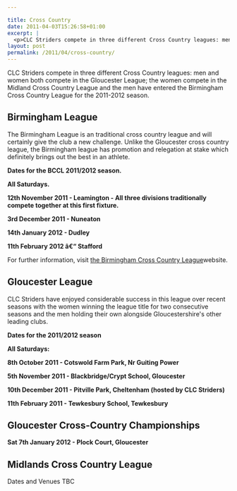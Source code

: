 ```yaml
---

title: Cross Country
date: 2011-04-03T15:26:58+01:00
excerpt: |
  <p>CLC Striders compete in three different Cross Country leagues: men and women both compete in the Gloucester League; the women compete in the Midland Cross Country League and the men have entered the Birmingham Cross Country League for the 2011-2012 season.</p><h2>Birmingham League</h2><p>The Birmingham League is an traditional cross country league and will certainly give the club a new challenge. Unlike the Gloucester cross country league, the Birmingham league has promotion and relegation at stake which definitely brings out the best in an athlete.</p><p><b>Dates for the BCCL 2011/2012 season.</b></p><p><b>All Saturdays.</b></p><p><b>12th November 2011 - Leamington - All three divisions traditionally compete together at this first fixture.</b></p><p><b>3rd December 2011 - Nuneaton</b></p><p><b>14th January 2012 - Dudley</b></p><p><b>11th February 2012 â€“ Stafford</b></p><p>For further information, visit <a href="http://www.birminghamccleague.co.uk/" target="_blank" rel="nofollow">the Birmingham Cross Country League</a>website.</p><h2>Gloucester League</h2><p>CLC Striders have enjoyed considerable success in this league over recent seasons with the women winning the league title for two consecutive seasons and the men holding their own alongside Gloucestershire's other leading clubs.</p><p><b>Dates for the 2011/2012 season</b></p><p><b>All Saturdays:</b></p><p><b>8th October 2011 - Cotswold Farm Park, Nr Guiting Power</b></p><p><b>5th November 2011 - Blackbridge/Crypt School, Gloucester</b></p><p><b>10th December 2011 - Pitville Park, Cheltenham (hosted by CLC Striders)</b></p><p><b>11th February 2011 - Tewkesbury School, Tewkesbury </b></p><h2>Gloucester Cross-Country Championships</h2><p><b>Sat 7th January 2012 - Plock Court, Gloucester</b></p><h2>Midlands Cross Country League</h2><p>Dates and Venues TBC</p>
layout: post
permalink: /2011/04/cross-country/
---
```

CLC Striders compete in three different Cross Country leagues: men and women both compete in the Gloucester League; the women compete in the Midland Cross Country League and the men have entered the Birmingham Cross Country League for the 2011-2012 season.

## Birmingham League

The Birmingham League is an traditional cross country league and will certainly give the club a new challenge. Unlike the Gloucester cross country league, the Birmingham league has promotion and relegation at stake which definitely brings out the best in an athlete.

**Dates for the BCCL 2011/2012 season.**

**All Saturdays.**

**12th November 2011 - Leamington - All three divisions traditionally compete together at this first fixture.**

**3rd December 2011 - Nuneaton**

**14th January 2012 - Dudley**

**11th February 2012 â€“ Stafford**

For further information, visit <a href="http://www.birminghamccleague.co.uk/" target="_blank" rel="nofollow">the Birmingham Cross Country League</a>website.

## Gloucester League

CLC Striders have enjoyed considerable success in this league over recent seasons with the women winning the league title for two consecutive seasons and the men holding their own alongside Gloucestershire's other leading clubs.

**Dates for the 2011/2012 season**

**All Saturdays:**

**8th October 2011 - Cotswold Farm Park, Nr Guiting Power**

**5th November 2011 - Blackbridge/Crypt School, Gloucester**

**10th December 2011 - Pitville Park, Cheltenham (hosted by CLC Striders)**

**11th February 2011 - Tewkesbury School, Tewkesbury** 

## Gloucester Cross-Country Championships

**Sat 7th January 2012 - Plock Court, Gloucester**

## Midlands Cross Country League

Dates and Venues TBC